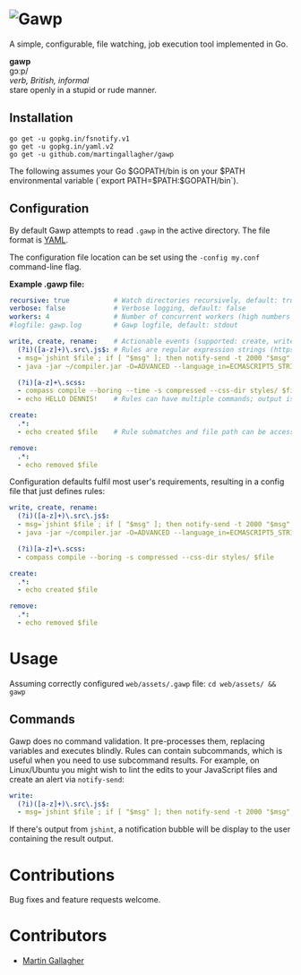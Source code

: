 # ![Gawp](http://praegress.us/gawp-logo.png)
A simple, configurable, file watching, job execution tool implemented in Go.

**gawp**<br>ɡɔːp/<br>*verb, British, informal*<br>stare openly in a stupid or rude manner.

## Installation
    go get -u gopkg.in/fsnotify.v1
    go get -u gopkg.in/yaml.v2
    go get -u github.com/martingallagher/gawp

The following assumes your Go $GOPATH/bin is on your $PATH environmental variable (`export PATH=$PATH:$GOPATH/bin`).

## Configuration
By default Gawp attempts to read `.gawp` in the active directory. The file format is [YAML](http://www.yaml.org/).

The configuration file location can be set using the `-config my.conf` command-line flag.

**Example .gawp file:**

```yaml
recursive: true           # Watch directories recursively, default: true
verbose: false            # Verbose logging, default: false
workers: 4                # Number of concurrent workers (high numbers can thrash IO), default: number CPUs / 2 (minimum 1)
#logfile: gawp.log        # Gawp logfile, default: stdout

write, create, rename:    # Actionable events (supported: create, write, rename, remove, chmod), executed sequentially
  (?i)([a-z]+)\.src\.js$: # Rules are regular expression strings (https://code.google.com/p/re2/wiki/Syntax)
  - msg=`jshint $file`; if [ "$msg" ]; then notify-send -t 2000 "$msg"; fi
  - java -jar ~/compiler.jar -O=ADVANCED --language_in=ECMASCRIPT5_STRICT --formatting=SINGLE_QUOTES --define='DEBUG=false' --js_output_file=scripts/$1.js $file

  (?i)[a-z]+\.scss:
  - compass compile --boring --time -s compressed --css-dir styles/ $file
  - echo HELLO DENNIS!    # Rules can have multiple commands; output is written as-is to the Gawp log

create:
  .*:
  - echo created $file    # Rule submatches and file path can be accessed via $1, $2 ... $n (nth submatch) and $file

remove:
  .*:
  - echo removed $file
```

Configuration defaults fulfil most user's requirements, resulting in a config file that just defines rules:

```yaml
write, create, rename:
  (?i)([a-z]+)\.src\.js$:
  - msg=`jshint $file`; if [ "$msg" ]; then notify-send -t 2000 "$msg"; fi
  - java -jar ~/compiler.jar -O=ADVANCED --language_in=ECMASCRIPT5_STRICT --formatting=SINGLE_QUOTES --define='DEBUG=false' --js_output_file=scripts/$1.js $file

  (?i)[a-z]+\.scss:
  - compass compile --boring -s compressed --css-dir styles/ $file

create:
  .*:
  - echo created $file

remove:
  .*:
  - echo removed $file
```

# Usage
Assuming correctly configured `web/assets/.gawp` file: `cd web/assets/ && gawp`

## Commands
Gawp does no command validation. It pre-processes them, replacing variables and executes blindly. Rules can contain subcommands, which is useful when you need to use subcommand results. For example, on Linux/Ubuntu you might wish to lint the edits to your JavaScript files and create an alert via `notify-send`:

```yaml
write:
  (?i)([a-z]+)\.src\.js$:
  - msg=`jshint $file`; if [ "$msg" ]; then notify-send -t 2000 "$msg"; fi
```

If there's output from `jshint`, a notification bubble will be display to the user containing the result output.

# Contributions
Bug fixes and feature requests welcome.

# Contributors
- [Martin Gallagher](http://martingallagher.com/)